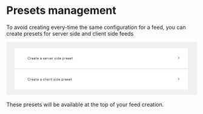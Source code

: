 # Presets management

To avoid creating every-time the same configuration for a feed, you can create presets for server side and client side feeds

![](../.gitbook/assets/image%20%2858%29.png)

These presets will be available at the top of your feed creation.

